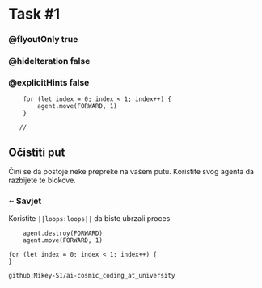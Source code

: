 # Task #1
### @flyoutOnly true
### @hideIteration false
### @explicitHints false

``` ghost
    for (let index = 0; index < 1; index++) {
        agent.move(FORWARD, 1)
    }
```
```template
   //     
```

##  Očistiti put

Čini se da postoje neke prepreke na vašem putu. Koristite svog agenta da razbijete te blokove.

###  ~ Savjet

Koristite ``||loops:loops||`` da biste ubrzali proces



``` blocks
    agent.destroy(FORWARD)
    agent.move(FORWARD, 1)
```
``` blocks
for (let index = 0; index < 1; index++) {
}
```
``` package
github:Mikey-S1/ai-cosmic_coding_at_university
```
